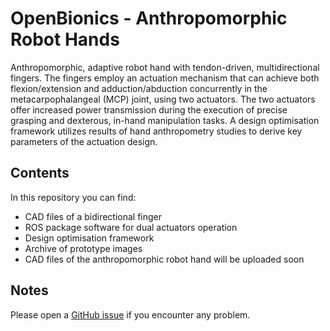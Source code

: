 # OpenBionics - Anthropomorphic Robot Hands #

Anthropomorphic, adaptive robot hand with tendon-driven, multidirectional fingers. The fingers employ an actuation mechanism that can achieve both flexion/extension and adduction/abduction concurrently in the metacarpophalangeal (MCP) joint, using two actuators. The two actuators offer increased power transmission during the execution of precise grasping and dexterous, in-hand manipulation tasks. A design optimisation framework utilizes results of hand anthropometry studies to derive key parameters of the actuation design.

## Contents ##

In this repository you can find:

- CAD files of a bidirectional finger
- ROS package software for dual actuators operation
- Design optimisation framework
- Archive of prototype images
- CAD files of the anthropomorphic robot hand will be uploaded soon

## Notes ##

Please open a [GitHub issue](https://github.com/OpenBionics/Anthropomorphic-Robot-Hands/issues) if you encounter any problem.
